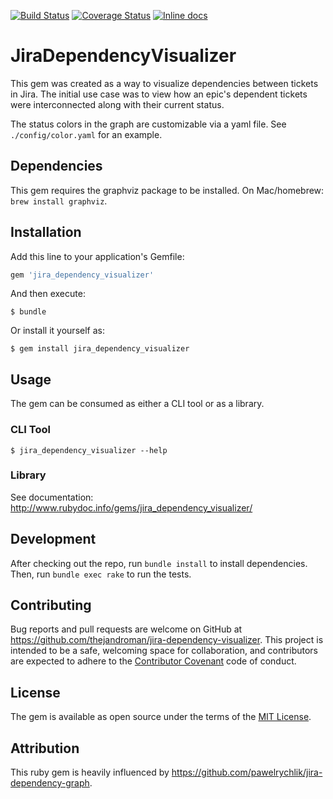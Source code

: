 [![Build Status](https://travis-ci.org/thejandroman/jira_dependency_visualizer.svg?branch=master)](https://travis-ci.org/thejandroman/jira_dependency_visualizer)
[![Coverage Status](https://coveralls.io/repos/github/thejandroman/jira_dependency_visualizer/badge.svg?branch=master)](https://coveralls.io/github/thejandroman/jira_dependency_visualizer?branch=master)
[![Inline docs](http://inch-ci.org/github/thejandroman/jira_dependency_visualizer.svg?branch=master)](http://inch-ci.org/github/thejandroman/jira_dependency_visualizer)

# JiraDependencyVisualizer

This gem was created as a way to visualize dependencies between
tickets in Jira. The initial use case was to view how an epic's
dependent tickets were interconnected along with their current status.

The status colors in the graph are customizable via a yaml file. See
`./config/color.yaml` for an example.

## Dependencies

This gem requires the graphviz package to be installed. On
Mac/homebrew: `brew install graphviz`.

## Installation

Add this line to your application's Gemfile:

```ruby
gem 'jira_dependency_visualizer'
```

And then execute:

    $ bundle

Or install it yourself as:

    $ gem install jira_dependency_visualizer

## Usage

The gem can be consumed as either a CLI tool or as a library.

### CLI Tool

    $ jira_dependency_visualizer --help

### Library

See documentation: http://www.rubydoc.info/gems/jira_dependency_visualizer/

## Development

After checking out the repo, run `bundle install` to install
dependencies. Then, run `bundle exec rake` to run the tests.

## Contributing

Bug reports and pull requests are welcome on GitHub at
https://github.com/thejandroman/jira-dependency-visualizer. This
project is intended to be a safe, welcoming space for collaboration,
and contributors are expected to adhere to the
[Contributor Covenant](http://contributor-covenant.org) code of
conduct.

## License

The gem is available as open source under the terms of the
[MIT License](http://opensource.org/licenses/MIT).

## Attribution

This ruby gem is heavily influenced by
https://github.com/pawelrychlik/jira-dependency-graph.
